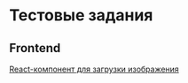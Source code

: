 # Тестовые задания

## Frontend

[React-компонент для загрузки изображения](frontend/react-image-component.md)
